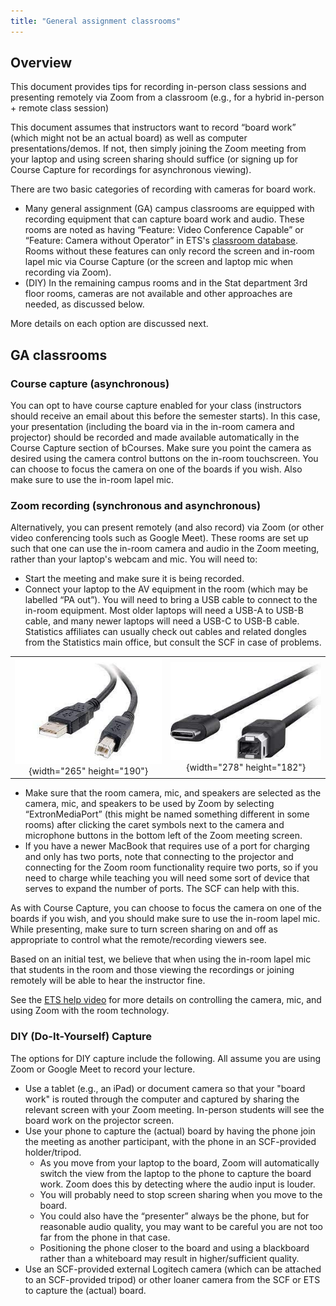 ```yaml
---
title: "General assignment classrooms"
---
```

## Overview

This document provides tips for recording in-person class sessions and
presenting remotely via Zoom from a classroom (e.g., for a hybrid
in-person + remote class session)

This document assumes that instructors want to record “board work”
(which might not be an actual board) as well as computer
presentations/demos. If not, then simply joining the Zoom meeting from
your laptop and using screen sharing should suffice (or signing up for
Course Capture for recordings for asynchronous viewing). 

There are two basic categories of recording with cameras for board work.

- Many general assignment (GA) campus classrooms are equipped with
  recording equipment that can capture board work and audio. These rooms
  are noted as having “Feature: Video Conference Capable” or “Feature:
  Camera without Operator” in ETS's [classroom
  database](https://www.ets.berkeley.edu/classroom-database). Rooms
  without these features can only record the screen and in-room lapel
  mic via Course Capture (or the screen and laptop mic when recording
  via Zoom).
- (DIY) In the remaining campus rooms and in the Stat department 3rd
  floor rooms, cameras are not available and other approaches are
  needed, as discussed below.

More details on each option are discussed next.

## GA classrooms

### Course capture (asynchronous)

You can opt to have course capture enabled for your class (instructors
should receive an email about this before the semester starts). In this
case, your presentation (including the board via in the in-room camera
and projector) should be recorded and made available automatically in
the Course Capture section of bCourses. Make sure you point the camera
as desired using the camera control buttons on the in-room touchscreen.
You can choose to focus the camera on one of the boards if you wish.
Also make sure to use the in-room lapel mic. 

### Zoom recording (synchronous and asynchronous)

Alternatively, you can present remotely (and also record) via Zoom (or
other video conferencing tools such as Google Meet). These rooms are set
up such that one can use the in-room camera and audio in the Zoom
meeting, rather than your laptop's webcam and mic. You will need to:

- Start the meeting and make sure it is being recorded.
- Connect your laptop to the AV equipment in the room (which may be
  labelled “PA out”). You will need to bring a USB cable to connect to
  the in-room equipment. Most older laptops will need a USB-A to USB-B
  cable, and many newer laptops will need a USB-C to USB-B cable.
  Statistics affiliates can usually check out cables and related dongles
  from the Statistics main office, but consult the SCF in case of
  problems.

|                                                          |                                                         |
|:--------------------------------------------------------:|:-------------------------------------------------------:|
| ![USB-A to USB-B connector](/images/AtoB_0.jpg){width="265" height="190"} | ![USB-C to USB-B connector](/images/CtoB.jpg){width="278" height="182"} |

- Make sure that the room camera, mic, and speakers are selected as the
  camera, mic, and speakers to be used by Zoom by selecting
  “ExtronMediaPort” (this might be named something different in some
  rooms) after clicking the caret symbols next to the camera and
  microphone buttons in the bottom left of the Zoom meeting screen. 
- If you have a newer MacBook that requires use of a port for charging
  and only has two ports, note that connecting to the projector and
  connecting for the Zoom room functionality require two ports, so if
  you need to charge while teaching you will need some sort of device
  that serves to expand the number of ports. The SCF can help with this.

As with Course Capture, you can choose to focus the camera on one of the
boards if you wish, and you should make sure to use the in-room lapel
mic. While presenting, make sure to turn screen sharing on and off as
appropriate to control what the remote/recording viewers see. 

Based on an initial test, we believe that when using the in-room lapel
mic that students in the room and those viewing the recordings or
joining remotely will be able to hear the instructor fine.

See the [ETS help video](https://kaltura.berkeley.edu/media/1_gmvyrej2)
for more details on controlling the camera, mic, and using Zoom with the
room technology.

### DIY (Do-It-Yourself) Capture

The options for DIY capture include the following. All assume you are
using Zoom or Google Meet to record your lecture.

- Use a tablet (e.g., an iPad) or document camera so that your "board
  work" is routed through the computer and captured by sharing the
  relevant screen with your Zoom meeting. In-person students will see
  the board work on the projector screen.
- Use your phone to capture the (actual) board by having the phone join
  the meeting as another participant, with the phone in an SCF-provided
  holder/tripod. 
  - As you move from your laptop to the board, Zoom will automatically
    switch the view from the laptop to the phone to capture the board
    work. Zoom does this by detecting where the audio input is louder.
  - You will probably need to stop screen sharing when you move to the
    board. 
  - You could also have the “presenter” always be the phone, but for
    reasonable audio quality, you may want to be careful you are not too
    far from the phone in that case. 
  - Positioning the phone closer to the board and using a blackboard
    rather than a whiteboard may result in higher/sufficient quality.
- Use an SCF-provided external Logitech camera (which can be attached to
  an SCF-provided tripod) or other loaner camera from the SCF or ETS to
  capture the (actual) board. 
